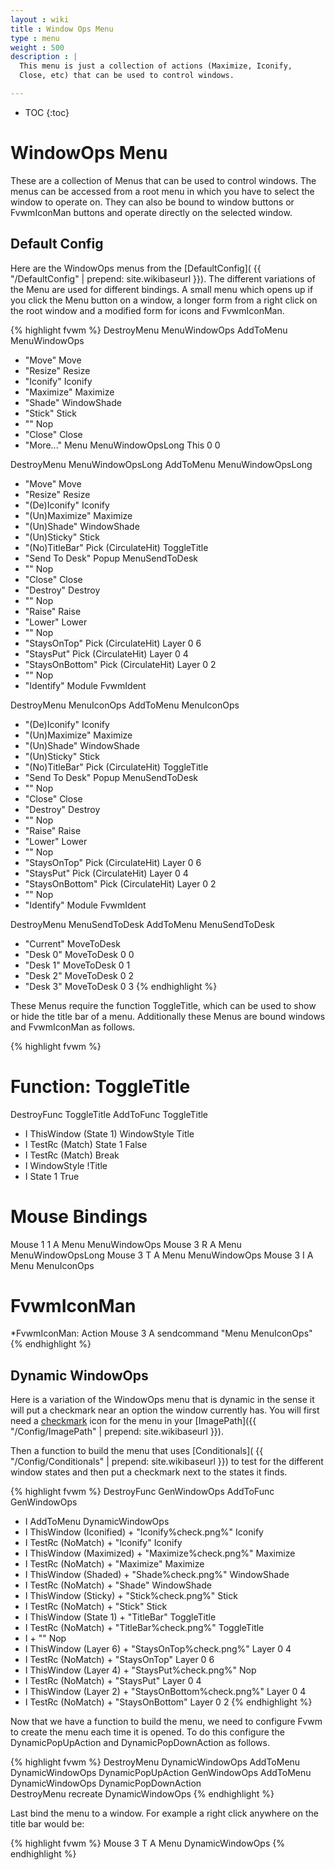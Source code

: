 ```yaml
---
layout : wiki
title : Window Ops Menu
type : menu
weight : 500
description : |
  This menu is just a collection of actions (Maximize, Iconify,
  Close, etc) that can be used to control windows.

---
```

* TOC
{:toc}

# WindowOps Menu

These are a collection of Menus that can be used to control windows.
The menus can be accessed from a root menu in which you have to select
the window to operate on. They can also be bound to window buttons or
FvwmIconMan buttons and operate directly on the selected window.

## Default Config

Here are the WindowOps menus from the [DefaultConfig](
{{ "/DefaultConfig" | prepend: site.wikibaseurl }}). The different variations
of the Menu are used for different bindings. A small menu which opens up
if you click the Menu button on a window, a longer form from a right click
on the root window and a modified form for icons and FvwmIconMan.

{% highlight fvwm %}
DestroyMenu MenuWindowOps
AddToMenu   MenuWindowOps
+ "Move"      Move
+ "Resize"    Resize
+ "Iconify"   Iconify
+ "Maximize"  Maximize
+ "Shade"     WindowShade
+ "Stick"     Stick
+ "" Nop
+ "Close"     Close
+ "More..."   Menu MenuWindowOpsLong This 0 0

DestroyMenu MenuWindowOpsLong
AddToMenu   MenuWindowOpsLong
+ "Move"                Move
+ "Resize"              Resize
+ "(De)Iconify"         Iconify
+ "(Un)Maximize"        Maximize
+ "(Un)Shade"           WindowShade
+ "(Un)Sticky"		Stick
+ "(No)TitleBar"	Pick (CirculateHit) ToggleTitle
+ "Send To Desk"        Popup MenuSendToDesk
+ "" Nop
+ "Close"               Close
+ "Destroy"             Destroy
+ "" Nop
+ "Raise"		Raise
+ "Lower"		Lower
+ "" Nop
+ "StaysOnTop"          Pick (CirculateHit) Layer 0 6
+ "StaysPut"            Pick (CirculateHit) Layer 0 4
+ "StaysOnBottom"       Pick (CirculateHit) Layer 0 2
+ "" Nop
+ "Identify"            Module FvwmIdent

DestroyMenu MenuIconOps
AddToMenu   MenuIconOps
+ "(De)Iconify"         Iconify
+ "(Un)Maximize"        Maximize
+ "(Un)Shade"           WindowShade
+ "(Un)Sticky"		Stick
+ "(No)TitleBar"	Pick (CirculateHit) ToggleTitle
+ "Send To Desk"        Popup MenuSendToDesk
+ "" Nop
+ "Close"               Close
+ "Destroy"             Destroy
+ "" Nop
+ "Raise"		Raise
+ "Lower"		Lower
+ "" Nop
+ "StaysOnTop"          Pick (CirculateHit) Layer 0 6
+ "StaysPut"            Pick (CirculateHit) Layer 0 4
+ "StaysOnBottom"       Pick (CirculateHit) Layer 0 2
+ "" Nop
+ "Identify"            Module FvwmIdent

DestroyMenu MenuSendToDesk
AddToMenu   MenuSendToDesk
+ "Current"	MoveToDesk
+ "Desk 0"	MoveToDesk 0 0
+ "Desk 1"	MoveToDesk 0 1
+ "Desk 2"	MoveToDesk 0 2
+ "Desk 3"	MoveToDesk 0 3
{% endhighlight %}

These Menus require the function ToggleTitle, which can be used
to show or hide the title bar of a menu. Additionally these
Menus are bound windows and FvwmIconMan as follows.

{% highlight fvwm %}
# Function: ToggleTitle
DestroyFunc ToggleTitle
AddToFunc   ToggleTitle
+ I ThisWindow (State 1) WindowStyle Title
+ I TestRc (Match) State 1 False
+ I TestRc (Match) Break
+ I WindowStyle !Title
+ I State 1 True
 
# Mouse Bindings
Mouse 1 1 A Menu MenuWindowOps
Mouse 3	R A Menu MenuWindowOpsLong
Mouse 3	T A Menu MenuWindowOps
Mouse 3 I A Menu MenuIconOps

# FvwmIconMan
*FvwmIconMan: Action Mouse 3 A sendcommand "Menu MenuIconOps"
{% endhighlight %}

## Dynamic WindowOps

Here is a variation of the WindowOps menu that is dynamic in the sense
it will put a checkmark near an option the window currently has.
You will first need a [checkmark](check.png) icon for the menu
in your [ImagePath]({{ "/Config/ImagePath" | prepend: site.wikibaseurl }}).

Then a function to build the menu that uses [Conditionals](
{{ "/Config/Conditionals" | prepend: site.wikibaseurl }}) to test for
the different window states and then put a checkmark next to
the states it finds.

{% highlight fvwm %}
DestroyFunc GenWindowOps
AddToFunc GenWindowOps
+ I AddToMenu DynamicWindowOps
+ I ThisWindow (Iconified) + "Iconify%check.png%" Iconify
+ I TestRc (NoMatch) + "Iconify" Iconify
+ I ThisWindow (Maximized) + "Maximize%check.png%" Maximize
+ I TestRc (NoMatch) + "Maximize" Maximize
+ I ThisWindow (Shaded) + "Shade%check.png%" WindowShade
+ I TestRc (NoMatch) + "Shade" WindowShade
+ I ThisWindow (Sticky) + "Stick%check.png%" Stick
+ I TestRc (NoMatch) + "Stick" Stick
+ I ThisWindow (State 1) + "TitleBar" ToggleTitle
+ I TestRc (NoMatch) + "TitleBar%check.png%" ToggleTitle
+ I + "" Nop
+ I ThisWindow (Layer 6) + "StaysOnTop%check.png%" Layer 0 4
+ I TestRc (NoMatch) + "StaysOnTop" Layer 0 6
+ I ThisWindow (Layer 4) + "StaysPut%check.png%" Nop
+ I TestRc (NoMatch) + "StaysPut" Layer 0 4
+ I ThisWindow (Layer 2) + "StaysOnBottom%check.png%" Layer 0 4
+ I TestRc (NoMatch) + "StaysOnBottom" Layer 0 2
{% endhighlight %}

Now that we have a function to build the menu, we need to configure
Fvwm to create the menu each time it is opened. To do this configure
the DynamicPopUpAction and DynamicPopDownAction as follows.

{% highlight fvwm %}
DestroyMenu DynamicWindowOps
AddToMenu DynamicWindowOps DynamicPopUpAction GenWindowOps
AddToMenu DynamicWindowOps DynamicPopDownAction \
          DestroyMenu recreate DynamicWindowOps
{% endhighlight %}

Last bind the menu to a window. For example a right click anywhere on
the title bar would be:

{% highlight fvwm %}
Mouse 3 T A Menu DynamicWindowOps
{% endhighlight %}


